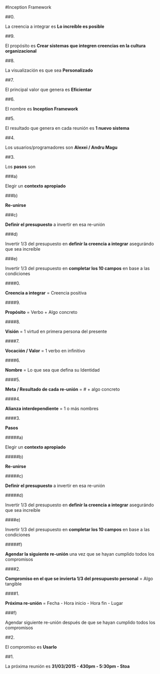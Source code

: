 #Inception Framework

##0. 

La creencia a integrar es **Lo increíble es posible**

##9. 

El propósito es **Crear sistemas que integren creencias en la cultura organizacional**
  
##8. 

La visualización es que sea **Personalizado**
  
##7. 

El principal valor que genera es **Eficientar**

##6. 

El nombre es **Inception Framework**
  
##5. 

El resultado que genera en cada reunión es **1 nuevo sistema**
  
##4. 

Los usuarios/programadores son **Alexei / Andru Magu**
  
##3. 

Los **pasos** son	

###a)
  
Elegir un **contexto apropiado**

###b)
  
**Re-unirse**
  
###c)
  
**Definir el presupuesto** a invertir en esa re-unión
  
###d) 

Invertir 1/3 del presupuesto en **definir la creencia a integrar** asegurándo que sea increíble
  
###e) 

Invertir 1/3 del presupuesto en **completar los 10 campos** en base a las condiciones
  
####0.

**Creencia a integrar** = Creencia positiva
    
####9. 

**Propósito** = Verbo + Algo concreto
    
####8. 

**Visión** = 1 virtud en primera persona del presente
    
####7. 

**Vocación / Valor** = 1 verbo en infinitivo
    
####6. 

**Nombre** = Lo que sea que defina su Identidad
    
####5. 

**Meta / Resultado de cada re-unión** = # + algo concreto
    
####4. 

**Alianza interdependiente** = 1 o más nombres
    
####3. 

**Pasos**
    
#####a) 

Elegir un **contexto apropiado**
      
#####b) 

**Re-unirse**
      
#####c) 

**Definir el presupuesto** a invertir en esa re-unión
      
#####d) 

Invertir 1/3 del presupuesto en **definir la creencia a integrar** asegurándo que sea increíble
      
####e) 

Invertir 1/3 del presupuesto en **completar los 10 campos** en base a las condiciones
      
#####f) 

**Agendar la siguiente re-unión** una vez que se hayan cumplido todos los compromisos
      
####2.

**Compromiso en el que se invierta 1/3 del presupuesto personal** = Algo tangible
    
####1. 

**Próxima re-unión** = Fecha - Hora inicio - Hora fin - Lugar

###f) 

Agendar siguiente re-unión después de que se hayan cumplido todos los compromisos

##2. 

El compromiso es **Usarlo**

##1.

La próxima reunión es **31/03/2015 - 430pm - 5:30pm - Stoa**

